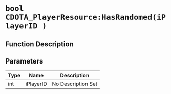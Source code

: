 # `bool CDOTA_PlayerResource:HasRandomed(iPlayerID )`
## Function Description

## Parameters
Type|Name|Description
--|--|--
int|iPlayerID|No Description Set
